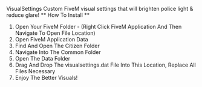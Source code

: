  VisualSettings
Custom FiveM visual settings that will brighten police light & reduce glare!
** How To Install **
1. Open Your FiveM Folder - (Right Click FiveM Application And Then Navigate To Open File Location)
2. Open FiveM Application Data
3. Find And Open The Citizen Folder
5. Navigate Into The Common Folder
6. Open The Data Folder
7. Drag And Drop The visualsettings.dat File Into This Location, Replace All Files Necessary
8. Enjoy The Better Visuals! 

